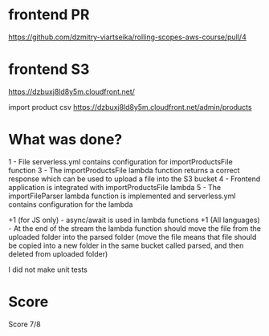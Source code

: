 # frontend PR
https://github.com/dzmitry-viartseika/rolling-scopes-aws-course/pull/4

# frontend S3
https://dzbuxj8ld8y5m.cloudfront.net/

import product csv https://dzbuxj8ld8y5m.cloudfront.net/admin/products

# What was done?
1 - File serverless.yml contains configuration for importProductsFile function
3 - The importProductsFile lambda function returns a correct response which can be used to upload a file into the S3 bucket
4 - Frontend application is integrated with importProductsFile lambda
5 - The importFileParser lambda function is implemented and serverless.yml contains configuration for the lambda

+1 (for JS only) - async/await is used in lambda functions
+1 (All languages) - At the end of the stream the lambda function should move the file from the uploaded folder
into the parsed folder (move the file means that file should be copied into a new folder in the same bucket called
parsed, and then deleted from uploaded folder)

I did not make unit tests

# Score
Score 7/8